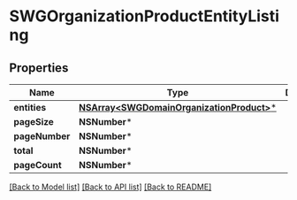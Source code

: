 # SWGOrganizationProductEntityListing

## Properties
Name | Type | Description | Notes
------------ | ------------- | ------------- | -------------
**entities** | [**NSArray&lt;SWGDomainOrganizationProduct&gt;***](SWGDomainOrganizationProduct.md) |  | [optional] 
**pageSize** | **NSNumber*** |  | [optional] 
**pageNumber** | **NSNumber*** |  | [optional] 
**total** | **NSNumber*** |  | [optional] 
**pageCount** | **NSNumber*** |  | [optional] 

[[Back to Model list]](../README.md#documentation-for-models) [[Back to API list]](../README.md#documentation-for-api-endpoints) [[Back to README]](../README.md)


